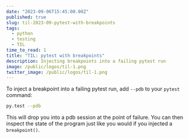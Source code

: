 ```yaml
---
date: "2023-09-06T15:45:00.00Z"
published: true
slug: til-2023-09-pytest-with-breakpoints
tags:
  - python
  - testing
  - TIL
time_to_read: 1
title: "TIL: pytest with breakpoints"
description: Injecting breakpoints into a failing pytest run
image: /public/logos/til-1.png
twitter_image: /public/logos/til-1.png
---
```


To inject a breakpoint into a failing pytest run, add `--pdb` to your `pytest` command:

```bash
py.test --pdb
```

This will drop you into a pdb session at the point of failure. You can then inspect the state of the program just like you would if you injected a `breakpoint()`.

